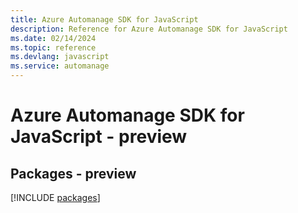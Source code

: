 ```yaml
---
title: Azure Automanage SDK for JavaScript
description: Reference for Azure Automanage SDK for JavaScript
ms.date: 02/14/2024
ms.topic: reference
ms.devlang: javascript
ms.service: automanage
---
```

# Azure Automanage SDK for JavaScript - preview
## Packages - preview
[!INCLUDE [packages](automanage-index.md)]